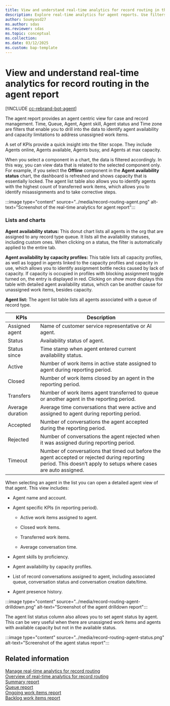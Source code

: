 ```yaml
---
title: View and understand real-time analytics for record routing in the agent report
description: Explore real-time analytics for agent reports. Use filters and KPIs to manage agent performance and address capacity limitations.
author: Soumyasd27
ms.author: sdas
ms.reviewer: sdas
ms.topic: conceptual
ms.collection: 
ms.date: 03/12/2025
ms.custom: bap-template
---
```


# View and understand real-time analytics for record routing in the agent report

[!INCLUDE [cc-rebrand-bot-agent](../../includes/cc-rebrand-bot-agent.md)]

The agent report provides an agent centric view for case and record
management. Time, Queue, Agent, Agent skill, Agent status and Time zone
are filters that enable you to drill into the data to identify agent
availability and capacity limitations to address unassigned work
items.  

A set of KPIs provide a quick insight into the filter scope. They
include Agents online, Agents available, Agents busy, and Agents at max
capacity.  

When you select a component in a chart, the data is filtered
accordingly. In this way, you can view data that is related to the
selected component only. For example, if you select the **Offline** component
in the **Agent availability status** chart, the dashboard is refreshed
and shows capacity that is essentially locked. The agent list table also
allows you to identify agents with the highest count of transferred work
items, which allows you to identify misassignments and to take
corrective steps.  

:::image type="content" source="../media/record-routing-agent.png" alt-text="Screenshot of the real-time analytics for agent report":::

### Lists and charts 

**Agent availability status:** This donut chart lists all agents in the
org that are assigned to any record type queue. It lists all the
availability statuses, including custom ones. When clicking on a status,
the filter is automatically applied to the entire tab. 

**Agent availability by capacity profiles:** This table lists all
capacity profiles, as well as logged in agents linked to the capacity
profiles and capacity in use, which allows you to identify assignment
bottle necks caused by lack of capacity. If capacity is occupied in
profiles with blocking assignment toggle turned on, the entry is
displayed in red. Clicking on *show more* displays this table with
detailed agent availability status, which can be another cause for
unassigned work items, besides capacity.

**Agent list:** The agent list table lists all agents associated with a
queue of record type.


|KPIs | Description  |
|---------|---------|
|Assigned agent   |   Name of customer service representative or AI agent.       |
|Status    |      Availability status of agent.     |
|Status since    |    Time stamp when agent entered current availability status.      |
|Active   |   Number of work items in active state assigned to agent during reporting period.       |
|Closed    |   Number of work items closed by an agent in the reporting period.       |
|Transfers    |   Number of work items agent transferred to queue or another agent in the reporting period.       |
|Average duration     | Average time conversations that were active and assigned to agent during reporting period.         |
|Accepted    | Number of conversations the agent accepted during the reporting period.         |
|Rejected    | Number of conversations the agent rejected when it was assigned during reporting period.         |
|Timeout     |   Number of conversations that timed out before the agent accepted or rejected during reporting period. This doesn’t apply to setups where cases are auto assigned.       |

When selecting an agent in the list you can open a detailed agent view
of that agent. This view includes:

- Agent name and account.

- Agent specific KPIs (in reporting period).

  - Active work items assigned to agent.

  - Closed work items.

  - Transferred work items.

  - Average conversation time.

- Agent skills by proficiency.

- Agent availability by capacity profiles.

- List of record conversations assigned to agent, including associated
  queue, conversation status and conversation creation date/time.

- Agent presence history.

:::image type="content" source="../media/record-routing-agent-drilldown.png" alt-text="Screenshot of the agent drilldown report":::

The agent list status column also allows you to set agent status by
agent. This can be very useful when there are unassigned work items and
agents with available capacity but not in the available status.

:::image type="content" source="../media/record-routing-agent-status.png" alt-text="Screenshot of the agent status report":::

## Related information

[Manage real-time analytics for record routing](../administer/enable-record-routing.md#manage-real-time-analytics-for-record-routing)  
[Overview of real-time analytics for record routing](rr-overview.md#overview-of-real-time-analytics-for-record-routing)  
[Summary report](rr-summary.md#view-and-understand-real-time-analytics-for-record-routing-in-the-summary-report)  
[Queue report](rr-queue.md#view-and-understand-real-time-analytics-for-record-routing-in-the-queue-report)   
[Ongoing work items report](rr-ongoingworkitems.md#view-and-understand-real-time-analytics-for-record-routing-in-the-ongoing-work-items-report)  
[Backlog work items report](rr-backlogitems.md#view-and-understand-real-time-analytics-for-record-routing-in-the-backlog-work-items-report)

